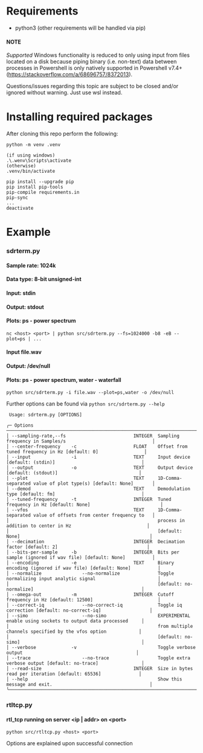 # Requirements
* python3 (other requirements will be handled via pip)

#### NOTE
*Supported* Windows functionality is reduced to only using input from files located on a disk because piping binary (i.e. non-text) data between processes in Powershell is only natively supported in Powershell v7.4+ (https://stackoverflow.com/a/68696757/8372013).

Questions/issues regarding this topic are subject to be closed and/or ignored without warning. Just use wsl instead.


# Installing required packages
After cloning this repo perform the following:
```
python -m venv .venv

(if using windows)
.\.wenv\Scripts\activate
(otherwise)
.venv/bin/activate

pip install --upgrade pip
pip install pip-tools
pip-compile requirements.in
pip-sync
...
deactivate
```

# Example
### sdrterm.py
#### Sample rate: 1024k
#### Data type: 8-bit unsigned-int
#### Input: stdin
#### Output: stdout
#### Plots: ps - power spectrum
`nc <host> <port> | python src/sdrterm.py --fs=1024000 -b8 -eB --plot=ps | ...`
#### Input file.wav
#### Output: /dev/null
#### Plots: ps - power spectrum, water - waterfall
`python src/sdrterm.py -i file.wav --plot=ps,water -o /dev/null`

Further options can be found via `python src/sdrterm.py --help`
```
 Usage: sdrterm.py [OPTIONS]

╭─ Options ────────────────────────────────────────────────────────────────────────────────────────────────────────────╮
│ --sampling-rate,--fs                         INTEGER  Sampling frequency in Samples/s                                │
│ --center-frequency    -c                     FLOAT    Offset from tuned frequency in Hz [default: 0]                 │
│ --input               -i                     TEXT     Input device [default: (stdin)]                                │
│ --output              -o                     TEXT     Output device [default: (stdout)]                              │
│ --plot                                       TEXT     1D-Comma-separated value of plot type(s) [default: None]       │
│ --demod                                      TEXT     Demodulation type [default: fm]                                │
│ --tuned-frequency     -t                     INTEGER  Tuned frequency in Hz [default: None]                          │
│ --vfos                                       TEXT     1D-Comma-separated value of offsets from center frequency to   │
│                                                       process in addition to center in Hz                            │
│                                                       [default: None]                                                │
│ --decimation                                 INTEGER  Decimation factor [default: 2]                                 │
│ --bits-per-sample     -b                     INTEGER  Bits per sample (ignored if wav file) [default: None]          │
│ --encoding            -e                     TEXT     Binary encoding (ignored if wav file) [default: None]          │
│ --normalize               --no-normalize              Toggle normalizing input analytic signal                       │
│                                                       [default: no-normalize]                                        │
│ --omega-out           -m                     INTEGER  Cutoff frequency in Hz [default: 12500]                        │
│ --correct-iq              --no-correct-iq             Toggle iq correction [default: no-correct-iq]                  │
│ --simo                    --no-simo                   EXPERIMENTAL enable using sockets to output data processed     │
│                                                       from multiple channels specified by the vfos option            │
│                                                       [default: no-simo]                                             │
│ --verbose             -v                              Toggle verbose output                                          │
│ --trace                   --no-trace                  Toggle extra verbose output [default: no-trace]                │
│ --read-size                                  INTEGER  Size in bytes read per iteration [default: 65536]              │
│ --help                                                Show this message and exit.                                    │
╰──────────────────────────────────────────────────────────────────────────────────────────────────────────────────────╯
```
### rtltcp.py
#### rtl_tcp running on server <ip | addr> on \<port>
`python src/rtltcp.py <host> <port>`

Options are explained upon successful connection